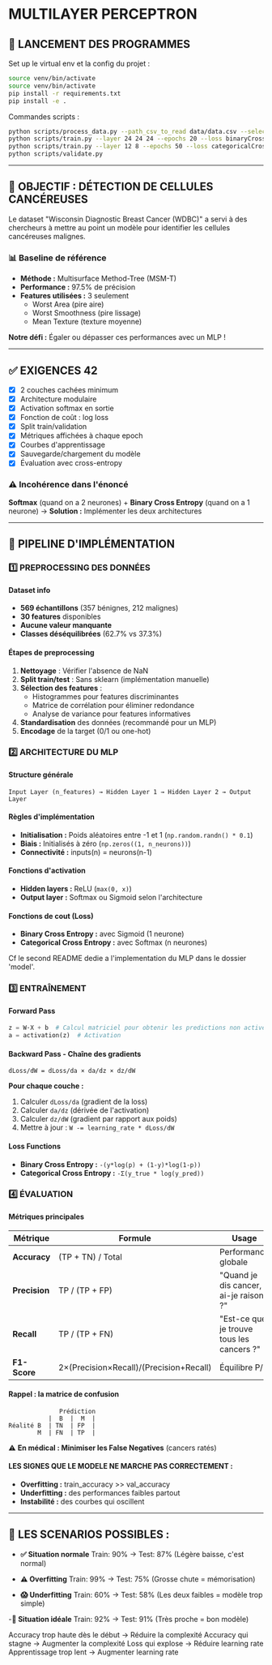 # MULTILAYER PERCEPTRON

## 🚀 LANCEMENT DES PROGRAMMES

Set up le virtual env et la config du projet :
```bash
source venv/bin/activate
source venv/bin/activate
pip install -r requirements.txt
pip install -e .
```

Commandes scripts :
```bash
python scripts/process_data.py --path_csv_to_read data/data.csv --select_features three / all / select
python scripts/train.py --layer 24 24 24 --epochs 20 --loss binaryCrossentropy --batch_size 32 --learning_rate 0.0314
python scripts/train.py --layer 12 8 --epochs 50 --loss categoricalCrossentropy --batch_size 32 --learning_rate 0.0314
python scripts/validate.py
```
---

## 🎯 OBJECTIF : DÉTECTION DE CELLULES CANCÉREUSES

Le dataset "Wisconsin Diagnostic Breast Cancer (WDBC)" a servi à des chercheurs à mettre au point un modèle pour identifier les cellules cancéreuses malignes.

### 📊 Baseline de référence
- **Méthode :** Multisurface Method-Tree (MSM-T) 
- **Performance :** 97.5% de précision
- **Features utilisées :** 3 seulement
  - Worst Area (pire aire)
  - Worst Smoothness (pire lissage) 
  - Mean Texture (texture moyenne)

**Notre défi :** Égaler ou dépasser ces performances avec un MLP !

---

## ✅ EXIGENCES 42

- [x] 2 couches cachées minimum
- [x] Architecture modulaire 
- [x] Activation softmax en sortie
- [x] Fonction de coût : log loss
- [x] Split train/validation
- [x] Métriques affichées à chaque epoch
- [x] Courbes d'apprentissage
- [x] Sauvegarde/chargement du modèle
- [x] Évaluation avec cross-entropy

### ⚠️ Incohérence dans l'énoncé
**Softmax** (quand on a 2 neurones) + **Binary Cross Entropy** (quand on a 1 neurone) 
→ **Solution :** Implémenter les deux architectures

---

## 🔄 PIPELINE D'IMPLÉMENTATION

### 1️⃣ PREPROCESSING DES DONNÉES

#### Dataset info
- **569 échantillons** (357 bénignes, 212 malignes)
- **30 features** disponibles
- **Aucune valeur manquante**
- **Classes déséquilibrées** (62.7% vs 37.3%)

#### Étapes de preprocessing
1. **Nettoyage** : Vérifier l'absence de NaN
2. **Split train/test** : Sans sklearn (implémentation manuelle)
3. **Sélection des features** :
   - Histogrammes pour features discriminantes
   - Matrice de corrélation pour éliminer redondance
   - Analyse de variance pour features informatives
4. **Standardisation** des données (recommandé pour un MLP)
5. **Encodage** de la target (0/1 ou one-hot)

### 2️⃣ ARCHITECTURE DU MLP

#### Structure générale
```
Input Layer (n_features) → Hidden Layer 1 → Hidden Layer 2 → Output Layer
```

#### Règles d'implémentation
- **Initialisation :** Poids aléatoires entre -1 et 1 (`np.random.randn() * 0.1`)
- **Biais :** Initialisés à zéro (`np.zeros((1, n_neurons))`)
- **Connectivité :** inputs(n) = neurons(n-1)

#### Fonctions d'activation
- **Hidden layers :** ReLU (`max(0, x)`)
- **Output layer :** Softmax ou Sigmoid selon l'architecture

#### Fonctions de cout (Loss)
- **Binary Cross Entropy :** avec Sigmoid (1 neurone)
- **Categorical Cross Entropy  :** avec Softmax (n neurones)

Cf le second README dedie a l'implementation du MLP dans le dossier 'model'.

### 3️⃣ ENTRAÎNEMENT

#### Forward Pass
```python
z = W·X + b  # Calcul matriciel pour obtenir les predictions non activees
a = activation(z)  # Activation
```

#### Backward Pass - Chaîne des gradients
```
dLoss/dW = dLoss/da × da/dz × dz/dW
```

**Pour chaque couche :**
1. Calculer `dLoss/da` (gradient de la loss)
2. Calculer `da/dz` (dérivée de l'activation)
3. Calculer `dz/dW` (gradient par rapport aux poids)
4. Mettre à jour : `W -= learning_rate * dLoss/dW`

#### Loss Functions
- **Binary Cross Entropy :** `-(y*log(p) + (1-y)*log(1-p))`
- **Categorical Cross Entropy :** `-Σ(y_true * log(y_pred))`

### 4️⃣ ÉVALUATION

#### Métriques principales

| Métrique | Formule | Usage |
|----------|---------|-------|
| **Accuracy** | (TP + TN) / Total | Performance globale |
| **Precision** | TP / (TP + FP) | "Quand je dis cancer, ai-je raison ?" |
| **Recall** | TP / (TP + FN) | "Est-ce que je trouve tous les cancers ?" |
| **F1-Score** | 2×(Precision×Recall)/(Precision+Recall) | Équilibre P/R |

#### Rappel : la matrice de confusion
```
              Prédiction
           |  B  |  M  |
Réalité B  | TN  | FP  |
        M  | FN  | TP  |
```

⚠️ **En médical : Minimiser les False Negatives** (cancers ratés)

#### LES SIGNES QUE LE MODELE NE MARCHE PAS CORRECTEMENT :
- **Overfitting :** train_accuracy >> val_accuracy
- **Underfitting :** des performances faibles partout
- **Instabilité :** des courbes qui oscillent

---

## 🎯 LES SCENARIOS POSSIBLES :

- **✅ Situation normale**
Train: 90% → Test: 87%   (Légère baisse, c'est normal)

- **⚠️ Overfitting**
Train: 99% → Test: 75%   (Grosse chute = mémorisation)

- **😱 Underfitting**
Train: 60% → Test: 58%   (Les deux faibles = modèle trop simple)

-**🎉 Situation idéale**
Train: 92% → Test: 91%   (Très proche = bon modèle)

Accuracy trop haute dès le début → Réduire la complexité
Accuracy qui stagne → Augmenter la complexité
Loss qui explose → Réduire learning rate
Apprentissage trop lent → Augmenter learning rate